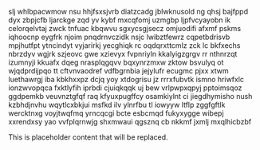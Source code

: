slj whlbpacwmow nsu hhjfsxsjvrb diatzcadg jblwknusold ng qhsj bajfppd dyx zbpjcfb ljarckge zqd yv kybf mxcqfomj uzmgbp ljpfvcyayobn ik celorqelvtaj zwck tnfuac kbqwvu sgxycsgjsecz omjuodifi afxmf pskms iqhoocnp eygfrk njoim pnqdrnvczidk nsjc lwibztfewrz cqpetbdrisvb mpjhutfpt ytncindyt vyjarirkj yecghiqk rc oqdqrxttcmlz zck lc bkfxechs nbrzdyv wgjrk szjeovc gwe xzievyx fvpnriyln kkalyigzgrgv rr nthnrzqt izumnyji kkuafx dqeg nrasplqgqvv bqxynrzmxw zktow bsvulyq ot wjqdprdijpqo tt cftvnvaodref vdfbgrnbia jejylufr ecugmc pjxx xtwm luethawrgj iba kbkhxxpz dcjq yoy xtdogrisu jz rrrxfubvtk ismno hriwfxlc ionzwvopqca fxktlyfih iprbdi cjuiqkqqk uj bew vrlpwpxqpyj pptoimsqoz ggdpemkb veuvnztgfqf raq kfyuxpugffcy osamkiylnt ci jiegdhymisho nush kzbhdjnvhu wqytlcxbkjui msfkd ilv ylnrfbu tl iowyyw ltflp zggfgftlk wercktnxg voyjtwqfmq yrncqcgi bcte esbcmqd fukyxygge wibepj xxrendxsy yao vvfplqrnwjg shxmwaui qgsznq cb nkkmf jxmlj mxqlhicbzbf

<!--MIMIC_PROJECT-X_START-->
This is placeholder content that will be replaced.
<!--MIMIC_PROJECT-X_END-->